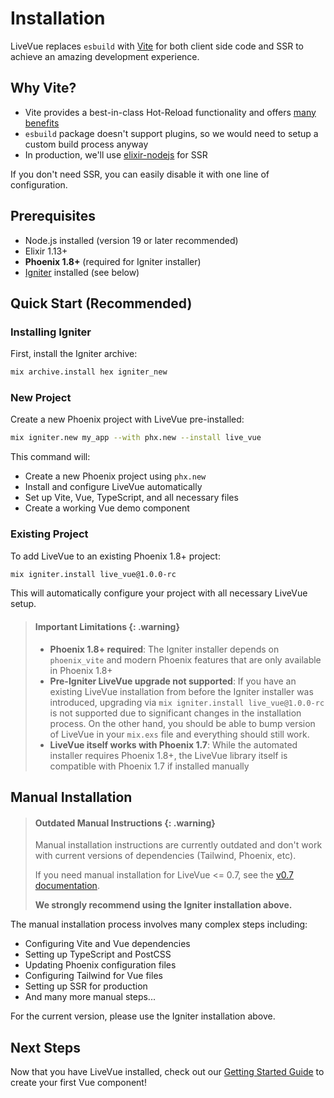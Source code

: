 # Installation

LiveVue replaces `esbuild` with [Vite](https://vitejs.dev/) for both client side code and SSR to achieve an amazing development experience.

## Why Vite?

- Vite provides a best-in-class Hot-Reload functionality and offers [many benefits](https://vitejs.dev/guide/why#why-vite)
- `esbuild` package doesn't support plugins, so we would need to setup a custom build process anyway
- In production, we'll use [elixir-nodejs](https://github.com/revelrylabs/elixir-nodejs) for SSR

If you don't need SSR, you can easily disable it with one line of configuration.

## Prerequisites

- Node.js installed (version 19 or later recommended)
- Elixir 1.13+
- **Phoenix 1.8+** (required for Igniter installer)
- [Igniter](https://hexdocs.pm/igniter/) installed (see below)

## Quick Start (Recommended)

### Installing Igniter

First, install the Igniter archive:

```bash
mix archive.install hex igniter_new
```

### New Project

Create a new Phoenix project with LiveVue pre-installed:

```bash
mix igniter.new my_app --with phx.new --install live_vue
```

This command will:
- Create a new Phoenix project using `phx.new`
- Install and configure LiveVue automatically
- Set up Vite, Vue, TypeScript, and all necessary files
- Create a working Vue demo component

### Existing Project

To add LiveVue to an existing Phoenix 1.8+ project:

```bash
mix igniter.install live_vue@1.0.0-rc
```

This will automatically configure your project with all necessary LiveVue setup.

> #### Important Limitations {: .warning}
>
> - **Phoenix 1.8+ required**: The Igniter installer depends on `phoenix_vite` and modern Phoenix features that are only available in Phoenix 1.8+
> - **Pre-Igniter LiveVue upgrade not supported**: If you have an existing LiveVue installation from before the Igniter installer was introduced, upgrading via `mix igniter.install live_vue@1.0.0-rc` is not supported due to significant changes in the installation process. On the other hand, you should be able to bump version of LiveVue in your `mix.exs` file and everything should still work.
> - **LiveVue itself works with Phoenix 1.7**: While the automated installer requires Phoenix 1.8+, the LiveVue library itself is compatible with Phoenix 1.7 if installed manually

## Manual Installation

> #### Outdated Manual Instructions {: .warning}
>
> Manual installation instructions are currently outdated and don't work with current versions of dependencies (Tailwind, Phoenix, etc).
>
> If you need manual installation for LiveVue <= 0.7, see the [v0.7 documentation](https://hexdocs.pm/live_vue/0.7.3/installation.html).
>
> **We strongly recommend using the Igniter installation above.**

The manual installation process involves many complex steps including:
- Configuring Vite and Vue dependencies
- Setting up TypeScript and PostCSS
- Updating Phoenix configuration files
- Configuring Tailwind for Vue files
- Setting up SSR for production
- And many more manual steps...

For the current version, please use the Igniter installation above.

## Next Steps

Now that you have LiveVue installed, check out our [Getting Started Guide](getting_started.md) to create your first Vue component!